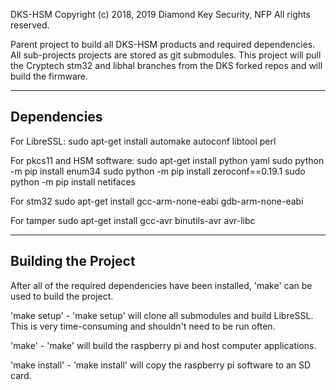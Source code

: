 DKS-HSM
Copyright (c) 2018, 2019 Diamond Key Security, NFP  All rights reserved.


Parent project to build all DKS-HSM products and required dependencies.
All sub-projects projects are stored as git submodules. This project will pull
the Cryptech stm32 and libhal branches from the DKS forked repos and will
build the firmware.

-------------------------------------------------------------------------------
Dependencies
-------------------------------------------------------------------------------

For LibreSSL:
sudo apt-get install automake autoconf libtool perl

For pkcs11 and HSM software:
sudo apt-get install python yaml
sudo python -m pip install enum34
sudo python -m pip install zeroconf==0.19.1
sudo python -m pip install netifaces

For stm32
sudo apt-get install gcc-arm-none-eabi gdb-arm-none-eabi

For tamper
sudo apt-get install gcc-avr binutils-avr avr-libc

-------------------------------------------------------------------------------
Building the Project
-------------------------------------------------------------------------------
After all of the required dependencies have been installed, 'make' can be
used to build the project.

'make setup'   - 'make setup' will clone all submodules and build LibreSSL.
                This is very time-consuming and shouldn't need to be run often. 

'make'         - 'make' will build the raspberry pi and host computer applications.

'make install' - 'make install' will copy the raspberry pi software to an SD card.